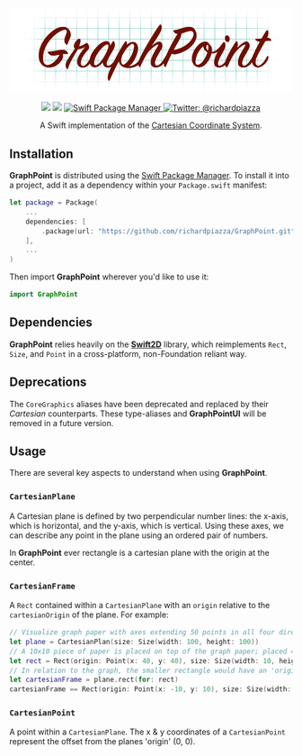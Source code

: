 <p align="center">
    <img src="Resources/GraphPoint.png" width="1000" max-width="90%" alt="GraphPoint" />
</p>

<p align="center">
    <img src="https://github.com/richardpiazza/GraphPoint/workflows/Swift/badge.svg?branch=main" />
    <img src="https://img.shields.io/badge/Swift-5.2-orange.svg" />
    <a href="https://swift.org/package-manager">
        <img src="https://img.shields.io/badge/swiftpm-compatible-brightgreen.svg?style=flat" alt="Swift Package Manager" />
    </a>
    <a href="https://twitter.com/richardpiazza">
        <img src="https://img.shields.io/badge/twitter-@richardpiazza-blue.svg?style=flat" alt="Twitter: @richardpiazza" />
    </a>
</p>

<p align="center">
    A Swift implementation of the <a href="https://en.wikipedia.org/wiki/Cartesian_coordinate_system">Cartesian Coordinate System</a>.
</p>

## Installation

**GraphPoint** is distributed using the [Swift Package Manager](https://swift.org/package-manager). To install it into a project, add it as a 
dependency within your `Package.swift` manifest:

```swift
let package = Package(
    ...
    dependencies: [
        .package(url: "https://github.com/richardpiazza/GraphPoint.git", from: "4.0.0")
    ],
    ...
)
```

Then import **GraphPoint** wherever you'd like to use it:

```swift
import GraphPoint
```

## Dependencies

**GraphPoint** relies heavily on the **[Swift2D](https://github.com/richardpiazza/Swift2D)** library, which reimplements `Rect`, `Size`, and 
`Point` in a cross-platform, non-Foundation reliant way.

## Deprecations

The `CoreGraphics` aliases have been deprecated and replaced by their _Cartesian_ counterparts. These type-aliases and 
**GraphPointUI** will be removed in a future version.

## Usage

There are several key aspects to understand when using **GraphPoint**.

### `CartesianPlane`

A Cartesian plane is defined by two perpendicular number lines: the x-axis, which is horizontal, and the y-axis, which is vertical. Using these 
axes, we can describe any point in the plane using an ordered pair of numbers.

In **GraphPoint** ever rectangle is a cartesian plane with the origin at the center.

### `CartesianFrame`

A `Rect` contained within a `CartesianPlane` with an `origin` relative to the `cartesianOrigin` of the plane. For example:

```swift
// Visualize graph paper with axes extending 50 points in all four directions from the center of the paper.
let plane = CartesianPlan(size: Size(width: 100, height: 100))
// A 10x10 piece of paper is placed on top of the graph paper; placed 40 points from both the top and left edges. 
let rect = Rect(origin: Point(x: 40, y: 40), size: Size(width: 10, height: 10))
// In relation to the graph, the smaller rectangle would have an 'origin' at (-10, 10).
let cartesianFrame = plane.rect(for: rect)
cartesianFrame == Rect(origin: Point(x: -10, y: 10), size: Size(width: 10, height: 10))
```

### `CartesianPoint`

A point within a `CartesianPlane`. The x & y coordinates of a `CartesianPoint` represent the offset from the planes 'origin' (0, 0).
